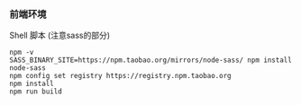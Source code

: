 ### 前端环境

Shell 脚本  (注意sass的部分)

```shell
npm -v
SASS_BINARY_SITE=https://npm.taobao.org/mirrors/node-sass/ npm install node-sass
npm config set registry https://registry.npm.taobao.org
npm install
npm run build
```

